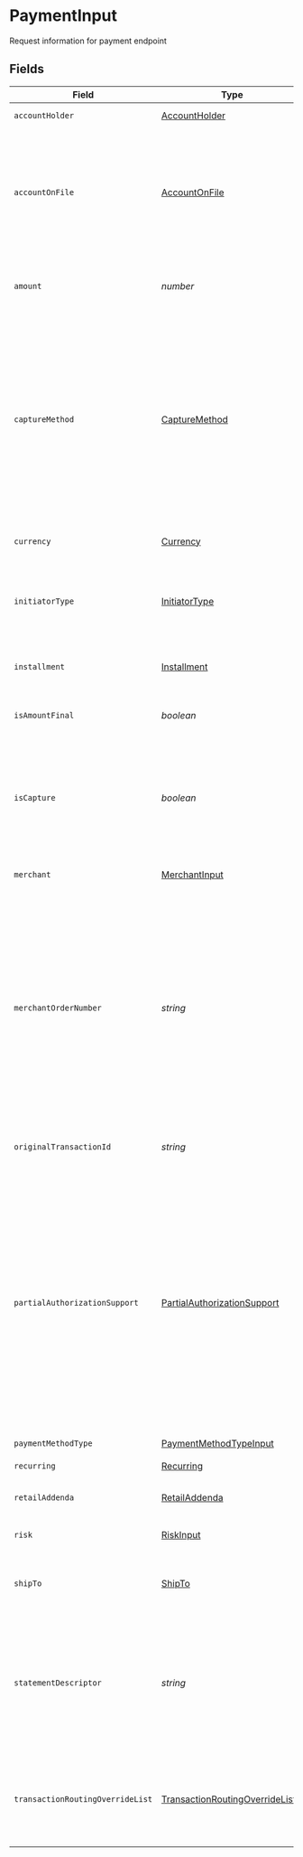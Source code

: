 # PaymentInput

Request information for payment endpoint


## Fields

| Field                                                                                                                                                                                                                                                                                                                               | Type                                                                                                                                                                                                                                                                                                                                | Required                                                                                                                                                                                                                                                                                                                            | Description                                                                                                                                                                                                                                                                                                                         | Example                                                                                                                                                                                                                                                                                                                             |
| ----------------------------------------------------------------------------------------------------------------------------------------------------------------------------------------------------------------------------------------------------------------------------------------------------------------------------------- | ----------------------------------------------------------------------------------------------------------------------------------------------------------------------------------------------------------------------------------------------------------------------------------------------------------------------------------- | ----------------------------------------------------------------------------------------------------------------------------------------------------------------------------------------------------------------------------------------------------------------------------------------------------------------------------------- | ----------------------------------------------------------------------------------------------------------------------------------------------------------------------------------------------------------------------------------------------------------------------------------------------------------------------------------- | ----------------------------------------------------------------------------------------------------------------------------------------------------------------------------------------------------------------------------------------------------------------------------------------------------------------------------------- |
| `accountHolder`                                                                                                                                                                                                                                                                                                                     | [AccountHolder](../../models/shared/accountholder.md)                                                                                                                                                                                                                                                                               | :heavy_minus_sign:                                                                                                                                                                                                                                                                                                                  | Card owner properties                                                                                                                                                                                                                                                                                                               |                                                                                                                                                                                                                                                                                                                                     |
| `accountOnFile`                                                                                                                                                                                                                                                                                                                     | [AccountOnFile](../../models/shared/accountonfile.md)                                                                                                                                                                                                                                                                               | :heavy_minus_sign:                                                                                                                                                                                                                                                                                                                  | The label given to indicate if the account number is stored, not stored, or is going to be stored by a merchant. Valid values: STORED NOT_STORED TO_BE_STORED                                                                                                                                                                       | NOT_STORED                                                                                                                                                                                                                                                                                                                          |
| `amount`                                                                                                                                                                                                                                                                                                                            | *number*                                                                                                                                                                                                                                                                                                                            | :heavy_check_mark:                                                                                                                                                                                                                                                                                                                  | Specifies the monetary value of the transaction performed.                                                                                                                                                                                                                                                                          | 1234                                                                                                                                                                                                                                                                                                                                |
| `captureMethod`                                                                                                                                                                                                                                                                                                                     | [CaptureMethod](../../models/shared/capturemethod.md)                                                                                                                                                                                                                                                                               | :heavy_minus_sign:                                                                                                                                                                                                                                                                                                                  | To capture via separate API call, send captureMethod= ?Manual.? For immediate capture, send captureMethod= ?Now.? For automated delayed capture based on merchant profile setting (default is 120 minutes), send captureMethod= ?Delayed.?                                                                                          |                                                                                                                                                                                                                                                                                                                                     |
| `currency`                                                                                                                                                                                                                                                                                                                          | [Currency](../../models/shared/currency.md)                                                                                                                                                                                                                                                                                         | :heavy_check_mark:                                                                                                                                                                                                                                                                                                                  | Describes the currency type of the transaction                                                                                                                                                                                                                                                                                      |                                                                                                                                                                                                                                                                                                                                     |
| `initiatorType`                                                                                                                                                                                                                                                                                                                     | [InitiatorType](../../models/shared/initiatortype.md)                                                                                                                                                                                                                                                                               | :heavy_minus_sign:                                                                                                                                                                                                                                                                                                                  | Describes the initiator of the transaction for the stored credential framework (MIT/CIT)                                                                                                                                                                                                                                            | CARDHOLDER                                                                                                                                                                                                                                                                                                                          |
| `installment`                                                                                                                                                                                                                                                                                                                       | [Installment](../../models/shared/installment.md)                                                                                                                                                                                                                                                                                   | :heavy_minus_sign:                                                                                                                                                                                                                                                                                                                  | Object containing information in the file                                                                                                                                                                                                                                                                                           |                                                                                                                                                                                                                                                                                                                                     |
| `isAmountFinal`                                                                                                                                                                                                                                                                                                                     | *boolean*                                                                                                                                                                                                                                                                                                                           | :heavy_minus_sign:                                                                                                                                                                                                                                                                                                                  | Indicates if the amount is final and will not change                                                                                                                                                                                                                                                                                |                                                                                                                                                                                                                                                                                                                                     |
| `isCapture`                                                                                                                                                                                                                                                                                                                         | *boolean*                                                                                                                                                                                                                                                                                                                           | :heavy_minus_sign:                                                                                                                                                                                                                                                                                                                  | (Deprecated) For auth only, send isCapture=false. For sale or update an authorized payment to capture, send isCapture=true.                                                                                                                                                                                                         |                                                                                                                                                                                                                                                                                                                                     |
| `merchant`                                                                                                                                                                                                                                                                                                                          | [MerchantInput](../../models/shared/merchantinput.md)                                                                                                                                                                                                                                                                               | :heavy_check_mark:                                                                                                                                                                                                                                                                                                                  | Information about the merchant                                                                                                                                                                                                                                                                                                      |                                                                                                                                                                                                                                                                                                                                     |
| `merchantOrderNumber`                                                                                                                                                                                                                                                                                                               | *string*                                                                                                                                                                                                                                                                                                                            | :heavy_minus_sign:                                                                                                                                                                                                                                                                                                                  | A unique merchant assigned identifier for the confirmation of goods and/or services purchased. The merchant order provides the merchant a reference to the prices, quantity and description of goods and/or services to be delivered for all transactions included in the sale.                                                     | X1234                                                                                                                                                                                                                                                                                                                               |
| `originalTransactionId`                                                                                                                                                                                                                                                                                                             | *string*                                                                                                                                                                                                                                                                                                                            | :heavy_minus_sign:                                                                                                                                                                                                                                                                                                                  | Identifies a unique occurrence of a transaction.                                                                                                                                                                                                                                                                                    |                                                                                                                                                                                                                                                                                                                                     |
| `partialAuthorizationSupport`                                                                                                                                                                                                                                                                                                       | [PartialAuthorizationSupport](../../models/shared/partialauthorizationsupport.md)                                                                                                                                                                                                                                                   | :heavy_minus_sign:                                                                                                                                                                                                                                                                                                                  | Indicates that the issuer has provided the merchant an authorization for a portion of the amount requested. This service provides an alternative to receiving a decline when the available card balance is not sufficient to approve a transaction in full.In this context, this indicate if merchant support parial authorization. |                                                                                                                                                                                                                                                                                                                                     |
| `paymentMethodType`                                                                                                                                                                                                                                                                                                                 | [PaymentMethodTypeInput](../../models/shared/paymentmethodtypeinput.md)                                                                                                                                                                                                                                                             | :heavy_check_mark:                                                                                                                                                                                                                                                                                                                  | paymentType                                                                                                                                                                                                                                                                                                                         |                                                                                                                                                                                                                                                                                                                                     |
| `recurring`                                                                                                                                                                                                                                                                                                                         | [Recurring](../../models/shared/recurring.md)                                                                                                                                                                                                                                                                                       | :heavy_minus_sign:                                                                                                                                                                                                                                                                                                                  | Recurring Payment Object                                                                                                                                                                                                                                                                                                            |                                                                                                                                                                                                                                                                                                                                     |
| `retailAddenda`                                                                                                                                                                                                                                                                                                                     | [RetailAddenda](../../models/shared/retailaddenda.md)                                                                                                                                                                                                                                                                               | :heavy_minus_sign:                                                                                                                                                                                                                                                                                                                  | Retail inductry specific attributes.                                                                                                                                                                                                                                                                                                |                                                                                                                                                                                                                                                                                                                                     |
| `risk`                                                                                                                                                                                                                                                                                                                              | [RiskInput](../../models/shared/riskinput.md)                                                                                                                                                                                                                                                                                       | :heavy_minus_sign:                                                                                                                                                                                                                                                                                                                  | Response information for transactions                                                                                                                                                                                                                                                                                               |                                                                                                                                                                                                                                                                                                                                     |
| `shipTo`                                                                                                                                                                                                                                                                                                                            | [ShipTo](../../models/shared/shipto.md)                                                                                                                                                                                                                                                                                             | :heavy_minus_sign:                                                                                                                                                                                                                                                                                                                  | Object containing information about the recipients                                                                                                                                                                                                                                                                                  |                                                                                                                                                                                                                                                                                                                                     |
| `statementDescriptor`                                                                                                                                                                                                                                                                                                               | *string*                                                                                                                                                                                                                                                                                                                            | :heavy_minus_sign:                                                                                                                                                                                                                                                                                                                  | Provides textual information about charges or payments on statements. Using clear and accurate statement descriptors can reduce chargebacks and disputes.                                                                                                                                                                           |                                                                                                                                                                                                                                                                                                                                     |
| `transactionRoutingOverrideList`                                                                                                                                                                                                                                                                                                    | [TransactionRoutingOverrideList](../../models/shared/transactionroutingoverridelist.md)[]                                                                                                                                                                                                                                           | :heavy_minus_sign:                                                                                                                                                                                                                                                                                                                  | List of transaction routing providers where the transaction be routed preferred by the merchant .                                                                                                                                                                                                                                   |                                                                                                                                                                                                                                                                                                                                     |
